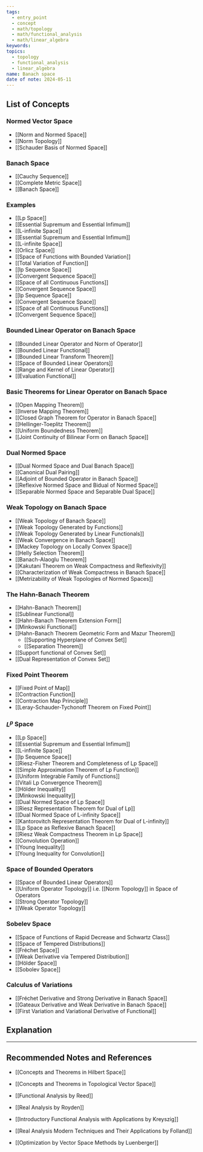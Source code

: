 ```yaml
---
tags:
  - entry_point
  - concept
  - math/topology
  - math/functional_analysis
  - math/linear_algebra
keywords: 
topics:
  - topology
  - functional_analysis
  - linear_algebra
name: Banach space
date of note: 2024-05-11
---
```


##  List of Concepts

### Normed Vector Space

- [[Norm and Normed Space]]
- [[Norm Topology]]
- [[Schauder Basis of Normed Space]]

### Banach Space

- [[Cauchy Sequence]]	
- [[Complete Metric Space]]
- [[Banach Space]]

### Examples

- [[Lp Space]]
- [[Essential Supremum and Essential Infimum]]
- [[L-infinite Space]]
- [[Essential Supremum and Essential Infimum]]
- [[L-infinite Space]]
- [[Orlicz Space]]
- [[Space of Functions with Bounded Variation]]
- [[Total Variation of Function]]
- [[lp Sequence Space]]
- [[Convergent Sequence Space]]
- [[Space of all Continuous Functions]]
- [[Convergent Sequence Space]]
- [[lp Sequence Space]]
- [[Convergent Sequence Space]]
- [[Space of all Continuous Functions]]
- [[Convergent Sequence Space]]

### Bounded Linear Operator on Banach Space

- [[Bounded Linear Operator and Norm of Operator]]	
- [[Bounded Linear Functional]]
- [[Bounded Linear Transform Theorem]]
- [[Space of Bounded Linear Operators]]
- [[Range and Kernel of Linear Operator]]
- [[Evaluation Functional]]


### Basic Theorems for Linear Operator on Banach Space

- [[Open Mapping Theorem]]
- [[Inverse Mapping Theorem]]
- [[Closed Graph Theorem for Operator in Banach Space]]
- [[Hellinger-Toeplitz Theorem]]
- [[Uniform Boundedness Theorem]]
- [[Joint Continuity of Bilinear Form on Banach Space]]

### Dual Normed Space

- [[Dual Normed Space and Dual Banach Space]]
- [[Canonical Dual Pairing]]
- [[Adjoint of Bounded Operator in Banach Space]]
- [[Reflexive Normed Space and Bidual of Normed Space]]
- [[Separable Normed Space and Separable Dual Space]]

### Weak Topology on Banach Space

- [[Weak Topology of Banach Space]]
- [[Weak Topology Generated by Functions]]
- [[Weak Topology Generated by Linear Functionals]]
- [[Weak Convergence in Banach Space]]
- [[Mackey Topology on Locally Convex Space]]
- [[Helly Selection Theorem]]
- [[Banach-Alaoglu Theorem]]
- [[Kakutani Theorem on Weak Compactness and Reflexivity]]
- [[Characterization of Weak Compactness in Banach Space]]
- [[Metrizability of Weak Topologies of Normed Spaces]]

### The Hahn-Banach Theorem

- [[Hahn-Banach Theorem]]	
- [[Sublinear Functional]]
- [[Hahn-Banach Theorem Extension Form]]
- [[Minkowski Functional]]
- [[Hahn-Banach Theorem Geometric Form and Mazur Theorem]]
	- [[Supporting Hyperplane of Convex Set]]
	- [[Separation Theorem]]
- [[Support functional of Convex Set]]
- [[Dual Representation of Convex Set]]

### Fixed Point Theorem

- [[Fixed Point of Map]]
- [[Contraction Function]]
- [[Contraction Map Principle]]
- [[Leray-Schauder-Tychonoff Theorem on Fixed Point]]

### $L^p$ Space

- [[Lp Space]]
- [[Essential Supremum and Essential Infimum]]
- [[L-infinite Space]]
- [[lp Sequence Space]]
- [[Riesz-Fisher Theorem and Completeness of Lp Space]]
- [[Simple Approximation Theorem of Lp Function]]
- [[Uniform Integrable Family of Functions]]
- [[Vitali Lp Convergence Theorem]]
- [[Hölder Inequality]]
- [[Minkowski Inequality]]
- [[Dual Normed Space of Lp Space]]
- [[Riesz Representation Theorem for Dual of Lp]]
- [[Dual Normed Space of L-infinity Space]]
- [[Kantorovitch Representation Theorem for Dual of L-infinity]]
- [[Lp Space as Reflexive Banach Space]]
- [[Riesz Weak Compactness Theorem in Lp Space]]
- [[Convolution Operation]]
- [[Young Inequality]]
- [[Young Inequality for Convolution]]


### Space of Bounded Operators

- [[Space of Bounded Linear Operators]]
- [[Uniform Operator Topology]] i.e. [[Norm Topology]] in Space of Operators
- [[Strong Operator Topology]]
- [[Weak Operator Topology]]


### Sobelev Space

- [[Space of Functions of Rapid Decrease and Schwartz Class]]
- [[Space of Tempered Distributions]]
- [[Fréchet Space]]
- [[Weak Derivative via Tempered Distribution]]
- [[Hölder Space]]
- [[Sobolev Space]]

### Calculus of Variations

- [[Fréchet Derivative and Strong Derivative in Banach Space]]
- [[Gateaux Derivative and Weak Derivative in Banach Space]]
- [[First Variation and Variational Derivative of Functional]]




## Explanation





-----------
##  Recommended Notes and References

- [[Concepts and Theorems in Hilbert Space]]
- [[Concepts and Theorems in Topological Vector Space]]


- [[Functional Analysis by Reed]]
- [[Real Analysis by Royden]]
- [[Introductory Functional Analysis with Applications by Kreyszig]]
- [[Real Analysis Modern Techniques and Their Applications by Folland]]
- [[Optimization by Vector Space Methods by Luenberger]]